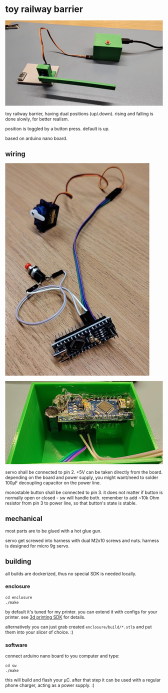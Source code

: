 # toy railway barrier

![final product](pic/final.jpg)

toy railway barrier, having dual positions (up/.down).
rising and falling is done slowly, for better realism.

position is toggled by a button press.
default is up.

based on arduino nano board.

## wiring

![electronics](pic/electronics.jpg)

![in the box](pic/in_the_box.jpg)

servo shall be connected to pin 2.
+5V can be taken directly from the board.
depending on the board and power supply, you might want/need to solder 100µF decoupling capacitor on the power line.

monostable button shall be connected to pin 3.
it does not matter if button is normally open or closed - sw will handle both.
remember to add ~10k Ohm resistor from pin 3 to power line, so that button's state is stable.

## mechanical

most parts are to be glued with a hot glue gun.

servo get screwed into harness with dual M2x10 screws and nuts.
harness is designed for micro 9g servo.


## building

all builds are dockerized, thus no special SDK is needed locally.


### enclosure

```
cd enclosure
./make
```

by default it's tuned for my printer.
you can extend it with configs for your printer.
see [3d printing SDK](https://github.com/el-bart/3d_printing_sdk) for details.

alternatively you can just grab created `enclosure/build/*.stl`s and put them into your slicer of choice. :)


### software

connect arduino nano board to you computer and type:

```
cd sw
./make
```

this will build and flash your µC.
after that step it can be used with a regular phone charger, acting as a power supply. :)
